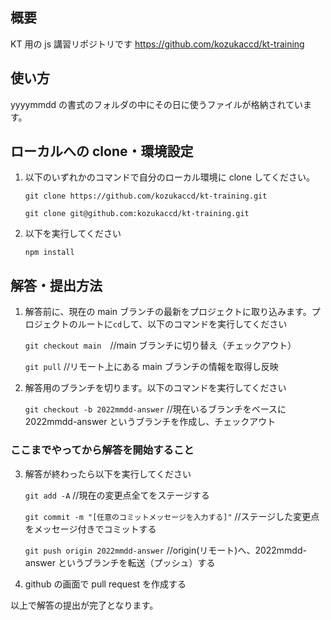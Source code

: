 ## 概要

KT 用の js 講習リポジトリです
https://github.com/kozukaccd/kt-training

## 使い方

yyyymmdd の書式のフォルダの中にその日に使うファイルが格納されています。

## ローカルへの clone・環境設定

1. 以下のいずれかのコマンドで自分のローカル環境に clone してください。

   `git clone https://github.com/kozukaccd/kt-training.git`

   `git clone git@github.com:kozukaccd/kt-training.git`

2. 以下を実行してください

   `npm install`

## 解答・提出方法

1. 解答前に、現在の main ブランチの最新をプロジェクトに取り込みます。プロジェクトのルートに`cd`して、以下のコマンドを実行してください

   `git checkout main`　//main ブランチに切り替え（チェックアウト）

   `git pull` //リモート上にある main ブランチの情報を取得し反映

2. 解答用のブランチを切ります。以下のコマンドを実行してください

   `git checkout -b 2022mmdd-answer` //現在いるブランチをベースに 2022mmdd-answer というブランチを作成し、チェックアウト

### ここまでやってから解答を開始すること

3. 解答が終わったら以下を実行してください

   `git add -A` //現在の変更点全てをステージする

   `git commit -m "[任意のコミットメッセージを入力する]"` //ステージした変更点をメッセージ付きでコミットする

   `git push origin 2022mmdd-answer` //origin(リモート)へ、2022mmdd-answer というブランチを転送（プッシュ）する

4. github の画面で pull request を作成する

以上で解答の提出が完了となります。
